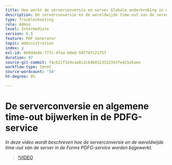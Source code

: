 ```yaml
---
title: Hoe werkt de serverconversie en server Globale onderbreking in de dienst PDFG bij
description: De serverconversie en de wereldwijde time-out van de server configureren voor PDF Generator
type: Troubleshooting
role: Admin
level: Intermediate
version: 6.5
feature: PDF Generator
topic: Administration
index: y
exl-id: 669dde4b-777c-4fea-b0e8-50f797c21757
duration: 97
source-git-commit: f4c621f3a9caa8c2c64b8323312343fe421a5aee
workflow-type: tm+mt
source-wordcount: '54'
ht-degree: 0%

---
```


# De serverconversie en algemene time-out bijwerken in de PDFG-service

*In deze video wordt beschreven hoe de serverconversie en de wereldwijde time-out van de server in de Forms PDFG-service worden bijgewerkt.*

>[!VIDEO](https://video.tv.adobe.com/v/335514?quality=12&learn=on)
